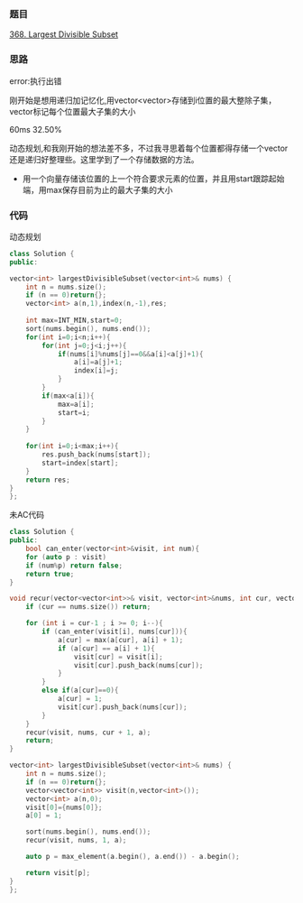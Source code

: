 ### 题目
[368. Largest Divisible Subset](https://leetcode-cn.com/problems/largest-divisible-subset/submissions/)
### 思路
error:执行出错

刚开始是想用递归加记忆化,用vector<vector<int>>存储到i位置的最大整除子集，vector<int>标记每个位置最大子集的大小

60ms 32.50%

动态规划,和我刚开始的想法差不多，不过我寻思着每个位置都得存储一个vector<int>还是递归好整理些。这里学到了一个存储数据的方法。
+ 用一个向量存储该位置的上一个符合要求元素的位置，并且用start跟踪起始端，用max保存目前为止的最大子集的大小

### 代码
动态规划
```c++
class Solution {
public:

vector<int> largestDivisibleSubset(vector<int>& nums) {
	int n = nums.size();
	if (n == 0)return{};
	vector<int> a(n,1),index(n,-1),res;
    
    int max=INT_MIN,start=0;
	sort(nums.begin(), nums.end());
    for(int i=0;i<n;i++){
        for(int j=0;j<i;j++){
            if(nums[i]%nums[j]==0&&a[i]<a[j]+1){
                a[i]=a[j]+1;
                index[i]=j;
            }
        }
        if(max<a[i]){
            max=a[i];
            start=i;
        }
    }
    
    for(int i=0;i<max;i++){
        res.push_back(nums[start]);
        start=index[start];
    }
    return res;
}
};
```
未AC代码
```c++
class Solution {
public:
    bool can_enter(vector<int>&visit, int num){
	for (auto p : visit)
	if (num%p) return false;
	return true;
}

void recur(vector<vector<int>>& visit, vector<int>&nums, int cur, vector<int>&a){
	if (cur == nums.size()) return;

	for (int i = cur-1 ; i >= 0; i--){
		if (can_enter(visit[i], nums[cur])){
			a[cur] = max(a[cur], a[i] + 1);
			if (a[cur] == a[i] + 1){
				visit[cur] = visit[i];
				visit[cur].push_back(nums[cur]);
			}
		}
		else if(a[cur]==0){
			a[cur] = 1;
			visit[cur].push_back(nums[cur]);
		}
	}
	recur(visit, nums, cur + 1, a);
	return;
}

vector<int> largestDivisibleSubset(vector<int>& nums) {
	int n = nums.size();
	if (n == 0)return{};
	vector<vector<int>> visit(n,vector<int>());
	vector<int> a(n,0);
	visit[0]={nums[0]};
	a[0] = 1;

	sort(nums.begin(), nums.end());
	recur(visit, nums, 1, a);

	auto p = max_element(a.begin(), a.end()) - a.begin();

	return visit[p];
}
};
```
